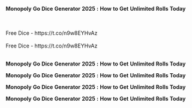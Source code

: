 <strong>Monopoly</strong> <strong>Go</strong> <strong>Dice</strong> <strong>Generator</strong> <strong>2025</strong> <strong>:</strong> <strong>How</strong> <strong>to</strong> <strong>Get</strong> <strong>Unlimited</strong> <strong>Rolls</strong> <strong>Today</strong>

<br>
<br>Free Dice - https://t.co/n9w8EYHvAz
<br>
<br>Free Dice - https://t.co/n9w8EYHvAz
<br>
<br>

<strong>Monopoly</strong> <strong>Go</strong> <strong>Dice</strong> <strong>Generator</strong> <strong>2025</strong> <strong>:</strong> <strong>How</strong> <strong>to</strong> <strong>Get</strong> <strong>Unlimited</strong> <strong>Rolls</strong> <strong>Today</strong>

<strong>Monopoly</strong> <strong>Go</strong> <strong>Dice</strong> <strong>Generator</strong> <strong>2025</strong> <strong>:</strong> <strong>How</strong> <strong>to</strong> <strong>Get</strong> <strong>Unlimited</strong> <strong>Rolls</strong> <strong>Today</strong>

<strong>Monopoly</strong> <strong>Go</strong> <strong>Dice</strong> <strong>Generator</strong> <strong>2025</strong> <strong>:</strong> <strong>How</strong> <strong>to</strong> <strong>Get</strong> <strong>Unlimited</strong> <strong>Rolls</strong> <strong>Today</strong>

<strong>Monopoly</strong> <strong>Go</strong> <strong>Dice</strong> <strong>Generator</strong> <strong>2025</strong> <strong>:</strong> <strong>How</strong> <strong>to</strong> <strong>Get</strong> <strong>Unlimited</strong> <strong>Rolls</strong> <strong>Today</strong>
